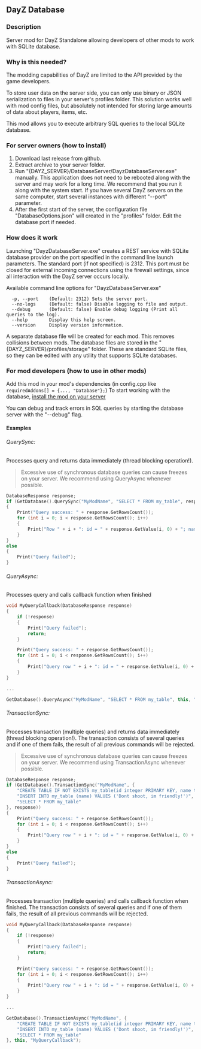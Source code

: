 ## DayZ Database

### Description

Server mod for DayZ Standalone allowing developers of other mods to work with SQLite database.


### Why is this needed?

The modding capabilities of DayZ are limited to the API provided by the game developers.

To store user data on the server side, you can only use binary or JSON serialization to files in your server's profiles folder. This solution works well with mod config files, but absolutely not intended for storing large amounts of data about players, items, etc.

This mod allows you to execute arbitrary SQL queries to the local SQLite database.


### For server owners (how to install)

1. Download last release from github.
2. Extract archive to your server folder.
3. Run "{DAYZ_SERVER}/DatabaseServer/DayzDatabaseServer.exe" manually. This application does not need to be rebooted along with the server and may work for a long time. We recommend that you run it along with the system start. If you have several DayZ servers on the same computer, start several instances with different "--port" parameter.
4. After the first start of the server, the configuration file "DatabaseOptions.json" will created in the "profiles" folder. Edit the database port if needed.


### How does it work

Launching "DayzDatabaseServer.exe" creates a REST service with SQLite database provider on the port specified in the command line launch parameters. 
The standard port (if not specified) is 2312. 
This port must be closed for external incoming connections using the firewall settings, since all interaction with the DayZ server occurs locally.

Available command line options for "DayzDatabaseServer.exe"
```
  -p, --port    (Default: 2312) Sets the server port.
  --no-logs     (Default: false) Disable logging to file and output.
  --debug       (Default: false) Enable debug logging (Print all queries to the log).
  --help        Display this help screen.
  --version     Display version information.
```

A separate database file will be created for each mod. 
This removes collisions between mods. The database files are stored in the "{DAYZ_SERVER}/profiles/storage" folder. 
These are standard SQLite files, so they can be edited with any utility that supports SQLite databases.


### For mod developers (how to use in other mods)

Add this mod in your mod's dependencies (in config.cpp like ```requiredAddons[] = {..., "Database"};```)
To start working with the database, [install the mod on your server](#for-server-owners-how-to-install)

You can debug and track errors in SQL queries by starting the database server with the "--debug" flag.

#### Examples

###### QuerySync:
Processes query and returns data immediately (thread blocking operation!).
> Excessive use of synchronous database queries can cause freezes on your server. We recommend using QueryAsync whenever possible.
```C++
DatabaseResponse response;
if (GetDatabase().QuerySync("MyModName", "SELECT * FROM my_table", response))
{
	Print("Query success: " + response.GetRowsCount());
	for (int i = 0; i < response.GetRowsCount(); i++) 
	{
		Print("Row " + i + ": id = " + response.GetValue(i, 0) + "; name = " + response.GetValue(i, 1));
	}
}
else
{
	Print("Query failed");
}
```


###### QueryAsync:
Processes query and calls callback function when finished
```C++
void MyQueryCallback(DatabaseResponse response)
{
	if (!response)
	{
		Print("Query failed");
		return;
	}

	Print("Query success: " + response.GetRowsCount());
	for (int i = 0; i < response.GetRowsCount(); i++) 
	{
		Print("Query row " + i + ": id = " + response.GetValue(i, 0) + "; name = " + response.GetValue(i, 1));
	}
}

...

GetDatabase().QueryAsync("MyModName", "SELECT * FROM my_table", this, "MyQueryCallback");
```


###### TransactionSync:
Processes transaction (multiple queries) and returns data immediately (thread blocking operation!).
The transaction consists of several queries and if one of them fails, the result of all previous commands will be rejected.
> Excessive use of synchronous database queries can cause freezes on your server. We recommend using TransactionAsync whenever possible.
```C++
DatabaseResponse response;
if (GetDatabase().TransactionSync("MyModName", {
	"CREATE TABLE IF NOT EXISTS my_table(id integer PRIMARY KEY, name text NOT NULL)"
	"INSERT INTO my_table (name) VALUES ('Dont shoot, im friendly!')",
	"SELECT * FROM my_table"
}, response))
{
	Print("Query success: " + response.GetRowsCount());
	for (int i = 0; i < response.GetRowsCount(); i++) 
	{
		Print("Query row " + i + ": id = " + response.GetValue(i, 0) + "; name = " + response.GetValue(i, 1));
	}
}
else
{
	Print("Query failed");
}
```


###### TransactionAsync:
Processes transaction (multiple queries) and calls callback function when finished.
The transaction consists of several queries and if one of them fails, the result of all previous commands will be rejected.
```C++
void MyQueryCallback(DatabaseResponse response)
{
	if (!response)
	{
		Print("Query failed");
		return;
	}

	Print("Query success: " + response.GetRowsCount());
	for (int i = 0; i < response.GetRowsCount(); i++) 
	{
		Print("Query row " + i + ": id = " + response.GetValue(i, 0) + "; name = " + response.GetValue(i, 1));
	}
}

...

GetDatabase().TransactionAsync("MyModName", {
	"CREATE TABLE IF NOT EXISTS my_table(id integer PRIMARY KEY, name text NOT NULL)"
	"INSERT INTO my_table (name) VALUES ('Dont shoot, im friendly!')",
	"SELECT * FROM my_table"
}, this, "MyQueryCallback");
```
